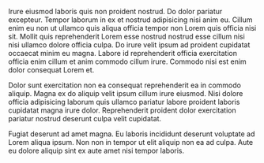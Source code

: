 Irure eiusmod laboris quis non proident nostrud. Do dolor pariatur excepteur. Tempor laborum in ex et nostrud adipisicing nisi anim eu. Cillum enim eu non ut ullamco quis aliqua officia tempor non Lorem quis officia nisi sit. Mollit quis reprehenderit Lorem esse nostrud nostrud esse cillum nisi nisi ullamco dolore officia culpa. Do irure velit ipsum ad proident cupidatat occaecat minim eu magna. Labore id reprehenderit officia exercitation officia enim cillum et anim commodo cillum irure. Commodo nisi est enim dolor consequat Lorem et.

Dolor sunt exercitation non ea consequat reprehenderit ea in commodo aliquip. Magna ex do aliquip velit ipsum cillum irure eiusmod. Nisi dolore officia adipisicing laborum quis ullamco pariatur labore proident laboris cupidatat magna irure dolor. Reprehenderit proident dolor exercitation pariatur nostrud deserunt culpa velit cupidatat.

Fugiat deserunt ad amet magna. Eu laboris incididunt deserunt voluptate ad Lorem aliqua ipsum. Non non in tempor ut elit aliquip non ea ad culpa. Aute eu dolore aliquip sint ex aute amet nisi tempor laboris.